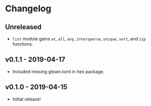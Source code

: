 # Changelog

## Unreleased

- `list` module gains `at`, `all`, `any`, `intersperse`, `unique`, `sort`, and
  `zip` functions.

## v0.1.1 - 2019-04-17

- Included missing gleam.toml in hex package.

## v0.1.0 - 2019-04-15

- Initial release!
